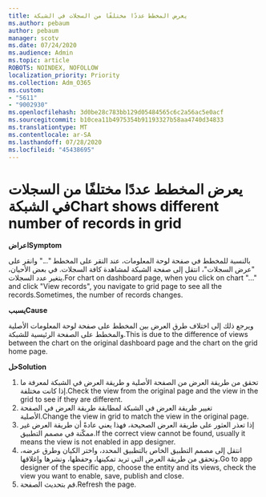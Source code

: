 ```yaml
---
title: يعرض المخطط عددًا مختلفًا من السجلات في الشبكة
ms.author: pebaum
author: pebaum
manager: scotv
ms.date: 07/24/2020
ms.audience: Admin
ms.topic: article
ROBOTS: NOINDEX, NOFOLLOW
localization_priority: Priority
ms.collection: Adm_O365
ms.custom:
- "5611"
- "9002930"
ms.openlocfilehash: 3d0be28c783bb129d05484565c6c2a56ac5e0acf
ms.sourcegitcommit: b10cea11b4975354b91193327b58aa4740d34833
ms.translationtype: MT
ms.contentlocale: ar-SA
ms.lasthandoff: 07/28/2020
ms.locfileid: "45438695"
---
```

# <a name="chart-shows-different-number-of-records-in-grid"></a><span data-ttu-id="03200-102">يعرض المخطط عددًا مختلفًا من السجلات في الشبكة</span><span class="sxs-lookup"><span data-stu-id="03200-102">Chart shows different number of records in grid</span></span>

<span data-ttu-id="03200-103">**اعراض**</span><span class="sxs-lookup"><span data-stu-id="03200-103">**Symptom**</span></span>

<span data-ttu-id="03200-104">بالنسبة للمخطط في صفحة لوحة المعلومات، عند النقر على المخطط "..." وانقر على "عرض السجلات"، انتقل إلى صفحة الشبكة لمشاهدة كافة السجلات. في بعض الأحيان، يتغير عدد السجلات.</span><span class="sxs-lookup"><span data-stu-id="03200-104">For chart on dashboard page, when you click on chart "…" and click "View records", you navigate to grid page to see all the records.Sometimes, the number of records changes.</span></span>

<span data-ttu-id="03200-105">**يسبب**</span><span class="sxs-lookup"><span data-stu-id="03200-105">**Cause**</span></span>

<span data-ttu-id="03200-106">ويرجع ذلك إلى اختلاف طرق العرض بين المخطط على صفحة لوحة المعلومات الأصلية والمخطط على الصفحة الرئيسية للشبكة.</span><span class="sxs-lookup"><span data-stu-id="03200-106">This is due to the difference of views between the chart on the original dashboard page and the chart on the grid home page.</span></span>  

<span data-ttu-id="03200-107">**حل**</span><span class="sxs-lookup"><span data-stu-id="03200-107">**Solution**</span></span>

1. <span data-ttu-id="03200-108">تحقق من طريقة العرض من الصفحة الأصلية و طريقة العرض في الشبكة لمعرفة ما إذا كانت مختلفة.</span><span class="sxs-lookup"><span data-stu-id="03200-108">Check the view from the original page and the view in the grid to see if they are different.</span></span>
2. <span data-ttu-id="03200-109">تغيير طريقة العرض في الشبكة لمطابقة طريقة العرض في الصفحة الأصلية.</span><span class="sxs-lookup"><span data-stu-id="03200-109">Change the view in grid to match the view in the original page.</span></span>
3. <span data-ttu-id="03200-110">إذا تعذر العثور على طريقة العرض الصحيحة، فهذا يعني عادةً أن طريقة العرض غير ممكّنة في مصمم التطبيق.</span><span class="sxs-lookup"><span data-stu-id="03200-110">If the correct view cannot be found, usually it means the view is not enabled in app designer.</span></span>
4. <span data-ttu-id="03200-111">انتقل إلى مصمم التطبيق الخاص بالتطبيق المحدد، واختر الكيان وطرق عرضه، وتحقق من طريقة العرض التي تريد تمكينها، وحفظها، ونشرها وإغلاقها.</span><span class="sxs-lookup"><span data-stu-id="03200-111">Go to app designer of the specific app, choose the entity and its views, check the view you want to enable, save, publish and close.</span></span>
5. <span data-ttu-id="03200-112">قم بتحديث الصفحة.</span><span class="sxs-lookup"><span data-stu-id="03200-112">Refresh the page.</span></span>